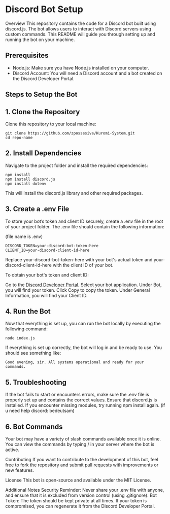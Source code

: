 # Discord Bot Setup
Overview
This repository contains the code for a Discord bot built using discord.js. The bot allows users to interact with Discord servers using custom commands. This README will guide you through setting up and running the bot on your machine.

## Prerequisites
- Node.js: Make sure you have Node.js installed on your computer.
- Discord Account: You will need a Discord account and a bot created on the Discord Developer Portal.
## Steps to Setup the Bot

## 1. Clone the Repository
Clone this repository to your local machine:
```
git clone https://github.com/zpossesive/Kuromi-System.git
cd repo-name
```
## 2. Install Dependencies
Navigate to the project folder and install the required dependencies:

```
npm install
npm install discord.js
npm install dotenv
```
This will install the discord.js library and other required packages.

## 3. Create a .env File
To store your bot’s token and client ID securely, create a .env file in the root of your project folder. The .env file should contain the following information:

(file name is .env)
```
DISCORD_TOKEN=your-discord-bot-token-here
CLIENT_ID=your-discord-client-id-here
```
Replace your-discord-bot-token-here with your bot's actual token and your-discord-client-id-here with the client ID of your bot.

To obtain your bot's token and client ID:

Go to the [Discord Developer Portal.](https://discord.com/developers)
Select your bot application.
Under Bot, you will find your token. Click Copy to copy the token.
Under General Information, you will find your Client ID.

## 4. Run the Bot
Now that everything is set up, you can run the bot locally by executing the following command:

```
node index.js
```
If everything is set up correctly, the bot will log in and be ready to use. You should see something like:

```
Good evening, sir. All systems operational and ready for your commands.
```
## 5. Troubleshooting
If the bot fails to start or encounters errors, make sure the .env file is properly set up and contains the correct values.
Ensure that discord.js is installed. If you encounter missing modules, try running npm install again.
(if u need help discord: bedeutsam)
## 6. Bot Commands
Your bot may have a variety of slash commands available once it is online. You can view the commands by typing / in your server where the bot is active.

Contributing
If you want to contribute to the development of this bot, feel free to fork the repository and submit pull requests with improvements or new features.

License
This bot is open-source and available under the MIT License.

Additional Notes
Security Reminder: Never share your .env file with anyone, and ensure that it is excluded from version control (using .gitignore).
Bot Token: The token should be kept private at all times. If your token is compromised, you can regenerate it from the Discord Developer Portal.
